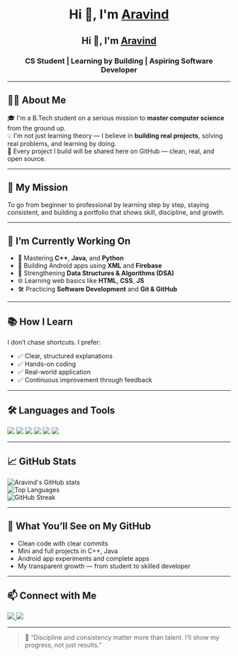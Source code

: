 <h1 align="center">Hi 👋, I'm <a href="https://www.linkedin.com/in/aravind-babu-indrapally-633373326" target="_blank">Aravind</a></h1>
<h2 align="center">Hi 👋, I'm <a href="https://www.linkedin.com/in/aravind-babu-indrapally-633373326" target="_blank">Aravind</a></h2>
<h3 align="center">CS Student | Learning by Building | Aspiring Software Developer</h3>

---

## 👨‍💻 About Me

🎓 I'm a B.Tech student on a serious mission to **master computer science** from the ground up.  
💡 I'm not just learning theory — I believe in **building real projects**, solving real problems, and learning by doing.  
📌 Every project I build will be shared here on GitHub — clean, real, and open source.

---

## 🎯 My Mission

To go from beginner to professional by learning step by step, staying consistent, and building a portfolio that shows skill, discipline, and growth.

---

## 🔭 I’m Currently Working On

- 🚀 Mastering **C++**, **Java**, and **Python**
- 📱 Building Android apps using **XML** and **Firebase**
- 🧠 Strengthening **Data Structures & Algorithms (DSA)**
- 🌐 Learning web basics like **HTML**, **CSS**, **JS**
- 🛠️ Practicing **Software Development** and **Git & GitHub**

---

## 📚 How I Learn

I don’t chase shortcuts. I prefer:
- ✅ Clear, structured explanations
- ✅ Hands-on coding
- ✅ Real-world application
- ✅ Continuous improvement through feedback

---

## 🛠️ Languages and Tools

<p>
  <img src="https://img.shields.io/badge/C++-00599C?style=for-the-badge&logo=cplusplus&logoColor=white"/>
  <img src="https://img.shields.io/badge/Java-ED8B00?style=for-the-badge&logo=java&logoColor=white"/>
  <img src="https://img.shields.io/badge/Python-14354C?style=for-the-badge&logo=python&logoColor=white"/>
  <img src="https://img.shields.io/badge/Firebase-FFCA28?style=for-the-badge&logo=firebase&logoColor=black"/>
  <img src="https://img.shields.io/badge/XML-e44d26?style=for-the-badge&logo=html5&logoColor=white"/>
  <img src="https://img.shields.io/badge/GitHub-181717?style=for-the-badge&logo=github&logoColor=white"/>
</p>

---

## 📈 GitHub Stats

![Aravind's GitHub stats](https://github-readme-stats.vercel.app/api?username=aravind7979&show_icons=true&theme=github_dark)  
![Top Languages](https://github-readme-stats.vercel.app/api/top-langs/?username=aravind7979&layout=compact&theme=github_dark)  
![GitHub Streak](https://github-readme-streak-stats.herokuapp.com/?user=aravind7979&theme=github-dark)

---

## 🔗 What You’ll See on My GitHub

- Clean code with clear commits  
- Mini and full projects in C++, Java  
- Android app experiments and complete apps  
- My transparent growth — from student to skilled developer

---

## 📫 Connect with Me

<p align="left">
  <a href="mailto:aravindindrapally79@gmail.com">
    <img src="https://img.shields.io/badge/Gmail-D14836?style=for-the-badge&logo=gmail&logoColor=white"/>
  </a>
  <a href="https://www.instagram.com/_aravind._.79" target="_blank">
    <img src="https://img.shields.io/badge/Instagram-E4405F?style=for-the-badge&logo=instagram&logoColor=white"/>
  </a>
</p>

---

> 💬 “Discipline and consistency matter more than talent. I’ll show my progress, not just results.”
